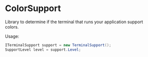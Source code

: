 # ColorSupport
Library to determine if the terminal that runs your application support colors.

Usage:
```c#
ITerminalSupport support = new TerminalSupport();
SupportLevel level = support.Level;
```

